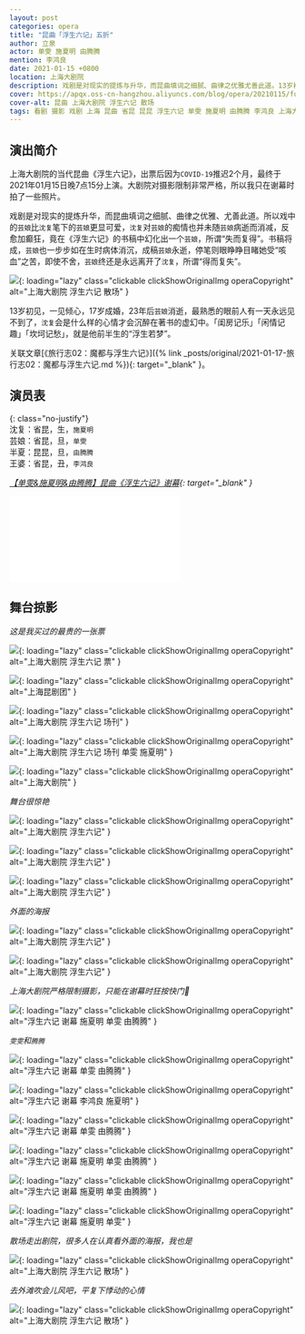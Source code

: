 ```yaml
---
layout: post
categories: opera
title: "昆曲「浮生六记」五折"
author: 立泉
actor: 单雯 施夏明 由腾腾
mention: 李鸿良
date: 2021-01-15 +0800
location: 上海大剧院
description: 戏剧是对现实的提炼与升华，而昆曲填词之细腻、曲律之优雅尤善此道。13岁初见，一见倾心，17岁成婚，23年后芸娘消逝，最熟悉的眼前人有一天永远见不到了，沈复会是什么样的心情才会沉醉在著书的虚幻中。「闺房记乐」「闲情记趣」「坎坷记愁」，就是他前半生的“浮生若梦”。 
cover: https://apqx.oss-cn-hangzhou.aliyuncs.com/blog/opera/20210115/fushengliuji/DSC02331_thumb.jpg
cover-alt: 昆曲 上海大剧院 浮生六记 散场
tags: 看剧 摄影 戏剧 上海 昆曲 省昆 昆昆 浮生六记 单雯 施夏明 由腾腾 李鸿良 上海大剧院
---
```


## 演出简介

上海大剧院的当代昆曲《浮生六记》，出票后因为`COVID-19`推迟2个月，最终于2021年01月15日晚7点15分上演。大剧院对摄影限制非常严格，所以我只在谢幕时拍了一些照片。

戏剧是对现实的提炼升华，而昆曲填词之细腻、曲律之优雅、尤善此道。所以戏中的`芸娘`比`沈复`笔下的`芸娘`更显可爱，`沈复`对`芸娘`的痴情也并未随`芸娘`病逝而消减，反愈加癫狂，竟在《浮生六记》的书稿中幻化出一个`芸娘`，所谓“失而复得”。书稿将成，`芸娘`也一步步如在生时病体消沉，成稿`芸娘`永逝，停笔则眼睁睁目睹她受“咳血”之苦，即使不舍，`芸娘`终还是永远离开了`沈复`，所谓“得而复失”。

![](https://apqx.oss-cn-hangzhou.aliyuncs.com/blog/opera/20210115/fushengliuji/DSC02331_thumb.jpg){: loading="lazy" class="clickable clickShowOriginalImg operaCopyright" alt="上海大剧院 浮生六记 散场" }

13岁初见，一见倾心，17岁成婚，23年后`芸娘`消逝，最熟悉的眼前人有一天永远见不到了，`沈复`会是什么样的心情才会沉醉在著书的虚幻中。「闺房记乐」「闲情记趣」「坎坷记愁」，就是他前半生的“浮生若梦”。 

关联文章[《旅行志02：魔都与浮生六记》]({% link _posts/original/2021-01-17-旅行志02：魔都与浮生六记.md %}){: target="_blank" }。

## 演员表

{: class="no-justify"}  
沈复：省昆，生，`施夏明`  
芸娘：省昆，旦，`单雯`  
半夏：昆昆，旦，`由腾腾`  
王婆：省昆，丑，`李鸿良`

*[【单雯&施夏明&由腾腾】昆曲《浮生六记》谢幕](https://www.bilibili.com/video/BV15U4y147jD){: target="_blank" }*

<div class="video-container">
<iframe loading="lazy" src="//player.bilibili.com/player.html?aid=671187442&bvid=BV15U4y147jD&cid=283287734&page=1&autoplay=0" scrolling="no" border="0" frameborder="no" framespacing="0" allowfullscreen="true"> </iframe>
</div>

## 舞台掠影

*这是我买过的最贵的一张票*

![](https://apqx.oss-cn-hangzhou.aliyuncs.com/blog/opera/20210115/fushengliuji/IMG_4319_thumb.jpg){: loading="lazy" class="clickable clickShowOriginalImg operaCopyright" alt="上海大剧院 浮生六记 票" }

![](https://apqx.oss-cn-hangzhou.aliyuncs.com/blog/opera/20210115/fushengliuji/IMG_4320_thumb.jpg){: loading="lazy" class="clickable clickShowOriginalImg operaCopyright" alt="上海昆剧团" }

![](https://apqx.oss-cn-hangzhou.aliyuncs.com/blog/opera/20210115/fushengliuji/IMG_4322_thumb.jpg){: loading="lazy" class="clickable clickShowOriginalImg operaCopyright" alt="上海大剧院 浮生六记 场刊" }

![](https://apqx.oss-cn-hangzhou.aliyuncs.com/blog/opera/20210115/fushengliuji/IMG_4323_thumb.jpg){: loading="lazy" class="clickable clickShowOriginalImg operaCopyright" alt="上海大剧院 浮生六记 场刊 单雯 施夏明" }

![](https://apqx.oss-cn-hangzhou.aliyuncs.com/blog/opera/20210115/fushengliuji/IMG_4325_thumb.jpg){: loading="lazy" class="clickable clickShowOriginalImg operaCopyright" alt="上海大剧院" }

*舞台很惊艳*

![](https://apqx.oss-cn-hangzhou.aliyuncs.com/blog/opera/20210115/fushengliuji/IMG_4326_thumb.jpg){: loading="lazy" class="clickable clickShowOriginalImg operaCopyright" alt="上海大剧院 浮生六记" }

![](https://apqx.oss-cn-hangzhou.aliyuncs.com/blog/opera/20210115/fushengliuji/IMG_4327_thumb.jpg){: loading="lazy" class="clickable clickShowOriginalImg operaCopyright" alt="上海大剧院 浮生六记" }

![](https://apqx.oss-cn-hangzhou.aliyuncs.com/blog/opera/20210115/fushengliuji/IMG_4328_thumb.jpg){: loading="lazy" class="clickable clickShowOriginalImg operaCopyright" alt="上海大剧院 浮生六记" }

*外面的海报*

![](https://apqx.oss-cn-hangzhou.aliyuncs.com/blog/opera/20210115/fushengliuji/DSC02319_thumb.jpg){: loading="lazy" class="clickable clickShowOriginalImg operaCopyright" alt="上海大剧院 浮生六记" }

![](https://apqx.oss-cn-hangzhou.aliyuncs.com/blog/opera/20210115/fushengliuji/DSC02320_thumb.jpg){: loading="lazy" class="clickable clickShowOriginalImg operaCopyright" alt="上海大剧院 浮生六记" }

*上海大剧院严格限制摄影，只能在谢幕时狂按快门📸*

<!-- ![](https://apqx.oss-cn-hangzhou.aliyuncs.com/blog/opera/20210115/fushengliuji/DSC02321_thumb.jpg){: loading="lazy" class="clickable clickShowOriginalImg operaCopyright" alt="浮生六记 谢幕 单雯 由腾腾" } -->

![](https://apqx.oss-cn-hangzhou.aliyuncs.com/blog/opera/20210115/fushengliuji/DSC02322_thumb.jpg){: loading="lazy" class="clickable clickShowOriginalImg operaCopyright" alt="浮生六记 谢幕 施夏明 单雯 由腾腾" }

*`雯雯`和`腾腾`*

![](https://apqx.oss-cn-hangzhou.aliyuncs.com/blog/opera/20210115/fushengliuji/DSC02323_thumb.jpg){: loading="lazy" class="clickable clickShowOriginalImg operaCopyright" alt="浮生六记 谢幕 单雯 由腾腾" }

![](https://apqx.oss-cn-hangzhou.aliyuncs.com/blog/opera/20210115/fushengliuji/DSC02324_thumb.jpg){: loading="lazy" class="clickable clickShowOriginalImg operaCopyright" alt="浮生六记 谢幕 李鸿良 施夏明" }

![](https://apqx.oss-cn-hangzhou.aliyuncs.com/blog/opera/20210115/fushengliuji/DSC02325_thumb.jpg){: loading="lazy" class="clickable clickShowOriginalImg operaCopyright" alt="浮生六记 谢幕 单雯 由腾腾" }

![](https://apqx.oss-cn-hangzhou.aliyuncs.com/blog/opera/20210115/fushengliuji/DSC02326_thumb.jpg){: loading="lazy" class="clickable clickShowOriginalImg operaCopyright" alt="浮生六记 谢幕 施夏明 单雯 由腾腾" }

![](https://apqx.oss-cn-hangzhou.aliyuncs.com/blog/opera/20210115/fushengliuji/DSC02327_thumb.jpg){: loading="lazy" class="clickable clickShowOriginalImg operaCopyright" alt="浮生六记 谢幕 施夏明 单雯 由腾腾" }

![](https://apqx.oss-cn-hangzhou.aliyuncs.com/blog/opera/20210115/fushengliuji/DSC02328_thumb.jpg){: loading="lazy" class="clickable clickShowOriginalImg operaCopyright" alt="浮生六记 谢幕 施夏明 单雯" }

*散场走出剧院，很多人在认真看外面的海报，我也是*

![](https://apqx.oss-cn-hangzhou.aliyuncs.com/blog/opera/20210115/fushengliuji/DSC02331_thumb.jpg){: loading="lazy" class="clickable clickShowOriginalImg operaCopyright" alt="上海大剧院 浮生六记 散场" }

*去外滩吹会儿风吧，平复下悸动的心情*

![](https://apqx.oss-cn-hangzhou.aliyuncs.com/blog/opera/20210115/fushengliuji/DSC02334_thumb.jpg){: loading="lazy" class="clickable clickShowOriginalImg operaCopyright" alt="上海大剧院 浮生六记 散场" }
